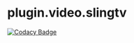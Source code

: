 # plugin.video.slingtv
[![Codacy Badge](https://api.codacy.com/project/badge/Grade/0dfe103145134ebcaceeeb896090fa5f)](https://www.codacy.com?utm_source=github.com&amp;utm_medium=referral&amp;utm_content=Lunatixz/plugin.video.slingtv&amp;utm_campaign=Badge_Grade)
